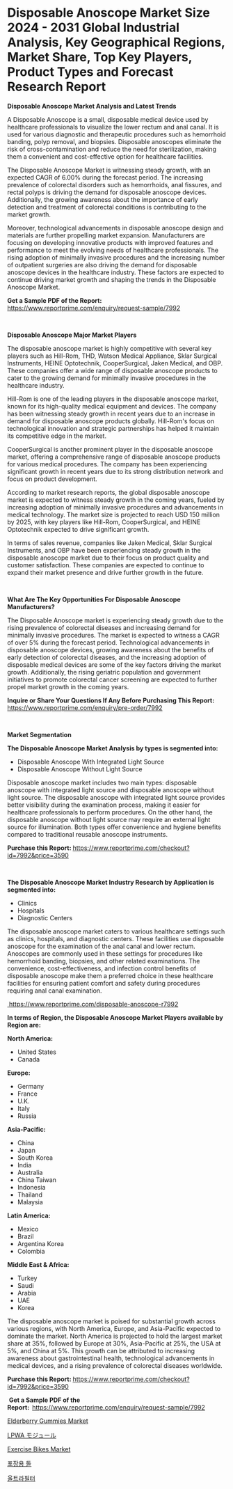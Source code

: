 <p><h1>Disposable Anoscope Market Size 2024 - 2031 Global Industrial Analysis, Key Geographical Regions, Market Share, Top Key Players, Product Types and Forecast Research Report</h1></p><p><strong>Disposable Anoscope Market Analysis and Latest Trends</strong></p>
<p><p>A Disposable Anoscope is a small, disposable medical device used by healthcare professionals to visualize the lower rectum and anal canal. It is used for various diagnostic and therapeutic procedures such as hemorrhoid banding, polyp removal, and biopsies. Disposable anoscopes eliminate the risk of cross-contamination and reduce the need for sterilization, making them a convenient and cost-effective option for healthcare facilities.</p><p>The Disposable Anoscope Market is witnessing steady growth, with an expected CAGR of 6.00% during the forecast period. The increasing prevalence of colorectal disorders such as hemorrhoids, anal fissures, and rectal polyps is driving the demand for disposable anoscope devices. Additionally, the growing awareness about the importance of early detection and treatment of colorectal conditions is contributing to the market growth.</p><p>Moreover, technological advancements in disposable anoscope design and materials are further propelling market expansion. Manufacturers are focusing on developing innovative products with improved features and performance to meet the evolving needs of healthcare professionals. The rising adoption of minimally invasive procedures and the increasing number of outpatient surgeries are also driving the demand for disposable anoscope devices in the healthcare industry. These factors are expected to continue driving market growth and shaping the trends in the Disposable Anoscope Market.</p></p>
<p><strong>Get a Sample PDF of the Report:&nbsp;</strong> <a href="https://www.reportprime.com/enquiry/request-sample/7992">https://www.reportprime.com/enquiry/request-sample/7992</a></p>
<p>&nbsp;</p>
<p><strong>Disposable Anoscope Major Market Players</strong></p>
<p><p>The disposable anoscope market is highly competitive with several key players such as Hill-Rom, THD, Watson Medical Appliance, Sklar Surgical Instruments, HEINE Optotechnik, CooperSurgical, Jaken Medical, and OBP. These companies offer a wide range of disposable anoscope products to cater to the growing demand for minimally invasive procedures in the healthcare industry.</p><p>Hill-Rom is one of the leading players in the disposable anoscope market, known for its high-quality medical equipment and devices. The company has been witnessing steady growth in recent years due to an increase in demand for disposable anoscope products globally. Hill-Rom's focus on technological innovation and strategic partnerships has helped it maintain its competitive edge in the market.</p><p>CooperSurgical is another prominent player in the disposable anoscope market, offering a comprehensive range of disposable anoscope products for various medical procedures. The company has been experiencing significant growth in recent years due to its strong distribution network and focus on product development.</p><p>According to market research reports, the global disposable anoscope market is expected to witness steady growth in the coming years, fueled by increasing adoption of minimally invasive procedures and advancements in medical technology. The market size is projected to reach USD 150 million by 2025, with key players like Hill-Rom, CooperSurgical, and HEINE Optotechnik expected to drive significant growth.</p><p>In terms of sales revenue, companies like Jaken Medical, Sklar Surgical Instruments, and OBP have been experiencing steady growth in the disposable anoscope market due to their focus on product quality and customer satisfaction. These companies are expected to continue to expand their market presence and drive further growth in the future.</p></p>
<p>&nbsp;</p>
<p><strong>What Are The Key Opportunities For Disposable Anoscope Manufacturers?</strong></p>
<p><p>The Disposable Anoscope market is experiencing steady growth due to the rising prevalence of colorectal diseases and increasing demand for minimally invasive procedures. The market is expected to witness a CAGR of over 5% during the forecast period. Technological advancements in disposable anoscope devices, growing awareness about the benefits of early detection of colorectal diseases, and the increasing adoption of disposable medical devices are some of the key factors driving the market growth. Additionally, the rising geriatric population and government initiatives to promote colorectal cancer screening are expected to further propel market growth in the coming years.</p></p>
<p><strong>Inquire or Share Your Questions If Any Before Purchasing This Report:</strong> <a href="https://www.reportprime.com/enquiry/pre-order/7992">https://www.reportprime.com/enquiry/pre-order/7992</a></p>
<p>&nbsp;</p>
<p><strong>Market Segmentation</strong></p>
<p><strong>The Disposable Anoscope Market Analysis by types is segmented into:</strong></p>
<p><ul><li>Disposable Anoscope With Integrated Light Source</li><li>Disposable Anoscope Without Light Source</li></ul></p>
<p><p>Disposable anoscope market includes two main types: disposable anoscope with integrated light source and disposable anoscope without light source. The disposable anoscope with integrated light source provides better visibility during the examination process, making it easier for healthcare professionals to perform procedures. On the other hand, the disposable anoscope without light source may require an external light source for illumination. Both types offer convenience and hygiene benefits compared to traditional reusable anoscope instruments.</p></p>
<p><strong>Purchase this Report:&nbsp;</strong><a href="https://www.reportprime.com/checkout?id=7992&price=3590">https://www.reportprime.com/checkout?id=7992&price=3590</a></p>
<p>&nbsp;</p>
<p><strong>The Disposable Anoscope Market Industry Research by Application is segmented into:</strong></p>
<p><ul><li>Clinics</li><li>Hospitals</li><li>Diagnostic Centers</li></ul></p>
<p><p>The disposable anoscope market caters to various healthcare settings such as clinics, hospitals, and diagnostic centers. These facilities use disposable anoscope for the examination of the anal canal and lower rectum. Anoscopes are commonly used in these settings for procedures like hemorrhoid banding, biopsies, and other related examinations. The convenience, cost-effectiveness, and infection control benefits of disposable anoscope make them a preferred choice in these healthcare facilities for ensuring patient comfort and safety during procedures requiring anal canal examination.</p></p>
<p><a href="https://www.reportprime.com/disposable-anoscope-r7992">&nbsp;https://www.reportprime.com/disposable-anoscope-r7992</a></p>
<p><strong>In terms of Region, the Disposable Anoscope Market Players available by Region are:</strong></p>
<p>
    <p> <strong> North America: </strong>
        <ul>
            <li>United States</li>
            <li>Canada</li>
        </ul>
        </p> 
    <p> <strong> Europe: </strong>
        <ul>
            <li>Germany</li>
            <li>France</li>
            <li>U.K.</li>
            <li>Italy</li>
            <li>Russia</li>
        </ul>
        </p> 
    <p> <strong> Asia-Pacific: </strong>
        <ul>
            <li>China</li>
            <li>Japan</li>
            <li>South Korea</li>
            <li>India</li>
            <li>Australia</li>
            <li>China Taiwan</li>
            <li>Indonesia</li>
            <li>Thailand</li>
            <li>Malaysia</li>
        </ul>
        </p> 
    <p> <strong> Latin America: </strong>
        <ul>
            <li>Mexico</li>
            <li>Brazil</li>
            <li>Argentina Korea</li>
            <li>Colombia</li>
        </ul>
        </p> 
    <p> <strong> Middle East & Africa: </strong>
        <ul>
            <li>Turkey</li>
            <li>Saudi</li>
            <li>Arabia</li>
            <li>UAE</li>
            <li>Korea</li>
        </ul>
    </p>
    </p>
<p><p>The disposable anoscope market is poised for substantial growth across various regions, with North America, Europe, and Asia-Pacific expected to dominate the market. North America is projected to hold the largest market share at 35%, followed by Europe at 30%, Asia-Pacific at 25%, the USA at 5%, and China at 5%. This growth can be attributed to increasing awareness about gastrointestinal health, technological advancements in medical devices, and a rising prevalence of colorectal diseases worldwide.</p></p>
<p><strong>Purchase this Report: </strong><a href="https://www.reportprime.com/checkout?id=7992&price=3590">https://www.reportprime.com/checkout?id=7992&price=3590</a></p>
<p>&nbsp;<strong>Get a Sample PDF of the Report:&nbsp;&nbsp;</strong><a href="https://www.reportprime.com/enquiry/request-sample/7992">https://www.reportprime.com/enquiry/request-sample/7992</a></p>
<p><strong></strong></p>
<p><p><a href="https://www.linkedin.com/pulse/elderberry-gummies-market-size-reveals-best-marketing-channels-9h6lf">Elderberry Gummies Market</a></p><p><a href="https://github.com/cbigkbh02719/Market-Research-Report-List-2/blob/main/248548876911.md">LPWA モジュール</a></p><p><a href="https://issuu.com/reportprime-2/docs/exercise-bikes-market-size-2030.pptx">Exercise Bikes Market</a></p><p><a href="https://medium.com/@hermanokutneva7878567/%ED%8F%AC%EC%9E%A5-%EB%8F%8C-%EC%8B%9C%EC%9E%A5-%EC%8B%9C%EC%9E%A5-cagr-%EC%8B%9C%EC%9E%A5-%EB%8F%99%ED%96%A5-%EB%B0%8F-%EC%84%B1%EC%9E%A5-%EC%A0%84%EB%9E%B5%EC%97%90-%EB%8C%80%ED%95%9C-%ED%86%B5%EC%B0%B0%EB%A0%A5-6cf900fe8565">포장용 돌</a></p><p><a href="https://github.com/darrellockm3ytan895656/Market-Research-Report-List-1/blob/main/628065272762.md">울트라필터</a></p></p>